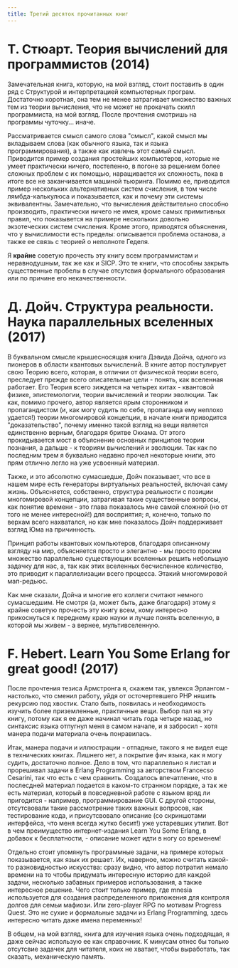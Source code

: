 ```yaml
---
title: Третий десяток прочитанных книг
---
```


Т. Стюарт. Теория вычислений для программистов (2014)
=====================================================

Замечательная  книга, которую,  на  мой взгляд,  стоит поставить  в  один ряд  с
Структурой и  интерпретацией компьютерных програм. Достаточно  коротная, она тем
не менее затрагивает множество важных тем  из теории вычисления, что не может не
прокачать  скилл  программиста,  на  мой взгляд.  После  прочтения  смотришь  на
программы чуточку... иначе.

Рассматривается смысл самого слова "смысл", какой смысл мы вкладываем слова (как
обычного языка,  так и языка программирования),  а также как извлечь  этот самый
смысл.   Приводится пример  создания  простейших компьютеров,  которые не  умеет
практически ничего, постепенно, в погоне за  решением более сложных проблем с их
помощью, наращивается  их сложность, пока  в итоге все не  заканчивается машиной
тьюринга.   Помимо  ее,  приводится   пример  нескольких  альтернативных  систем
счисления,  в том  числе  лямбда-калькулюса  и показывается,  как  и почему  эти
системы  эквивалентны.   Замечательно,  что  вычисления  действительно  способно
производить, практически  ничего не  имея, кроме  самых примитивных  правил, что
показывется на примере нескольких довольно экзотеческих систем счисления.  Кроме
этого,  приводятся  объяснения, что  у  вычислимости  есть пределы:  описывается
проблема останова, а также ее связь с теорией о неполноте Геделя.

Я **крайне** советую прочесть эту  книгу всем программистам и неравнодушным, так
же как и SICP. Это те книги,  что способны закрыть существенные пробелы в случае
отсутсвия формального образования или по причине его некачественности.

Д. Дойч. Структура реальности. Наука параллельных вселенных (2017)
==================================================================

В  буквальном смысле  крышесносящая книга  Дэвида  Дойча, одного  из пионеров  в
области  квантовых вычислений.  В  книге автор  постулирует  свою Теорию  всего,
которая,  в  отличии  от  физической   теории  всего,  преследует  прежде  всего
описательные цели - понять, как вселенная работает. Его Теория всего зиждется на
четырех  китах -  квантовой физике,  эпистемологии, теории  вычислений и  теории
эволюции.  Так   как,  помимо  прочего,   автор  является  ярым   сторонником  и
пропагандистом (и,  как могу  судить по себе,  пропаганда ему  неплохо удается!)
теории  многомировой  концепции,  в начале  книги  приводится  "доказательство",
почему именно такой взгляд на вещи является единственно верным, благодаря бритве
Оккама.  От этого  прокидывается  мост в  объяснение  основных принципов  теории
познания, а дальше - к теориям вычислений  и эволюции. Так как по последним трем
я  буквально недавно  прочел  некоторые книги,  это прям  отлично  легло на  уже
усвоенный материал.

Также, и  это абсолютно сумасшедше, Дойч  показывает, что все в  нашем мире есть
генераторы виртуальных реальностей, включая саму жизнь. Объясняется, собственно,
структура  реальности   с  позиции  многомировой  концепции,   затрагивая  такие
существенные  вопросы, как  понятие времени  -  это глава  показалось мне  самой
сложной (но от того не менее  интересной!) для восприятия; я, конечно, только по
верхам всего нахватался,  но как мне показалось Дойч поддерживает  взгляд Юма на
причинность.

Принцип  работы  квантовых компьютеров,  благодаря  описанному  взгляду на  мир,
объясняется  просто  и  элегантно  -  мы  просто  просим  множество  параллельно
существующих  вселенных  решить небольшую  задачку  для  нас,  а, так  как  этих
вселенных  бесчисленное   количество,  это   приводит  к   параллелизации  всего
процесса. Этакий многомировой мап-редьюс.

Как мне  сказали, Дойча  и многие  его коллеги  считают немного  сумасшедшим. Не
смотря (а, может быть, даже благодаря) этому я крайне советую прочесть эту книгу
всем,  кому  интересно  прикоснуться  к  переднему краю  науки  и  лучше  понять
вселенную, в которой мы живем - а вернее, мультивселенную.


F. Hebert. Learn You Some Erlang for great good! (2017)
=======================================================

После прочтения тезиса  Армстронга я, скажем так, увлекся  Эрлангом - настолько,
что сменил работу, уйдя от осточертевшего PHP няшить рекурсию под хвостик. Стало
быть,  появилась   и  необходимость   изучить  более   приземленные,  практичные
вещи. Выбор пал на эту книгу, потому как я ее даже начинал читать года четыре
назад, но  синтаксис языка  отпугнул меня в  самом начале, и  я забросил  - хотя
манера подачи материала очень понравилась.

Итак,  манера  подачи  и  иллюстрации  -  отпадные, такого  я  не  видел  еще  в
технических  книгах. Лишнего  нет,  а покрытие  фич языка,  как  я могу  судить,
достаточно полное. Дело в том, что параллельно я листал и прорешивал задачи в
Erlang  Programming  за  авторством  Francecso  Cesarini, так  что  есть  с  чем
сравнить. Создалось впечатление,  что в послесдней материал  подается в каком-то
странном порядке, а так же есть материал, который в повседневной работе с языком
вряд  ли  пригодится  -  например,   программирование  GUI.  С  другой  стороны,
отсутсвовали такие рассмотрение таких важных  вопросов, как тестирование кода, и
присутсвовало описание (со скриншотами интерфейса, что меня всегда жутко бесит!)
уже устаревших утилит.  Вот в чем преимущество интернет-издания Learn You Some Erlang, в добавок к
бесплатности, - описание может идти в ногу со временем!

Отдельно стоит  упомянуть программные  задачи, на примере  которых показывается,
как  язык  их  решает.  Их,  наверное,  можно  считать  какой-то  разновидностью
искусства: сразу видно, что автор потратил  немало времени на то чтобы придумать
интересную историю для каждой задачи, несколько забавных примеров использования,
а также  интересное решение. Чего  стоит только пример, где  mnesia используется
для  создания   распределенного  приложения   для  контроля  долгов   для  семьи
мафиози.  Или  zero-player  RPG  по  мотивам Progress  Quest.  Это  не  сухие  и
формальные  задачи из  Erlang  Programming, здесь  интересно  читать даже  имена
переменных!

В общем, на мой взгляд, книга для изучения языка очень подходящая, я даже сейчас
использую ее  как справочник. К  минусам отнес  бы только отсутсвие  задачек для
читателя,  коих   не  хватает,  чтобы  выработать,   так  сказать,  механическую
память.
